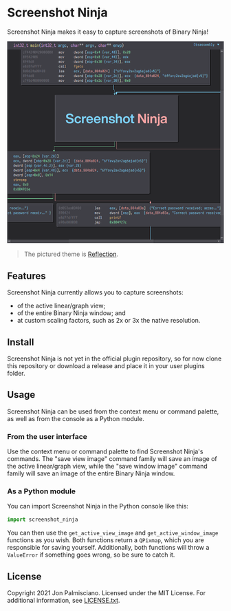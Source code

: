 # Screenshot Ninja

Screenshot Ninja makes it easy to capture screenshots of Binary Ninja!

![Banner](banner.png)

> The pictured theme is [Reflection](https://github.com/jonpalmisc/bn-reflection-theme).

## Features

Screenshot Ninja currently allows you to capture screenshots:

- of the active linear/graph view;
- of the entire Binary Ninja window; and
- at custom scaling factors, such as 2x or 3x the native resolution.

## Install

Screenshot Ninja is not yet in the official plugin repository, so for now clone
this repository or download a release and place it in your user plugins folder.

## Usage

Screenshot Ninja can be used from the context menu or command palette, as well
as from the console as a Python module.

### From the user interface

Use the context menu or command palette to find Screenshot Ninja's commands. The
"save view image" command family will save an image of the active linear/graph
view, while the "save window image" command family will save an image of the
entire Binary Ninja window.

### As a Python module

You can import Screenshot Ninja in the Python console like this:

``` python
import screenshot_ninja
```

You can then use the `get_active_view_image` and `get_active_window_image`
functions as you wish. Both functions return a `QPixmap`, which you are
responsible for saving yourself. Additionally, both functions will throw a
`ValueError` if something goes wrong, so be sure to catch it.

## License

Copyright 2021 Jon Palmisciano. Licensed under the MIT License. For additional
information, see [LICENSE.txt](LICENSE.txt).
